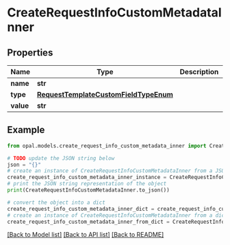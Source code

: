 # CreateRequestInfoCustomMetadataInner


## Properties

Name | Type | Description | Notes
------------ | ------------- | ------------- | -------------
**name** | **str** |  | 
**type** | [**RequestTemplateCustomFieldTypeEnum**](RequestTemplateCustomFieldTypeEnum.md) |  | 
**value** | **str** |  | 

## Example

```python
from opal.models.create_request_info_custom_metadata_inner import CreateRequestInfoCustomMetadataInner

# TODO update the JSON string below
json = "{}"
# create an instance of CreateRequestInfoCustomMetadataInner from a JSON string
create_request_info_custom_metadata_inner_instance = CreateRequestInfoCustomMetadataInner.from_json(json)
# print the JSON string representation of the object
print(CreateRequestInfoCustomMetadataInner.to_json())

# convert the object into a dict
create_request_info_custom_metadata_inner_dict = create_request_info_custom_metadata_inner_instance.to_dict()
# create an instance of CreateRequestInfoCustomMetadataInner from a dict
create_request_info_custom_metadata_inner_from_dict = CreateRequestInfoCustomMetadataInner.from_dict(create_request_info_custom_metadata_inner_dict)
```
[[Back to Model list]](../README.md#documentation-for-models) [[Back to API list]](../README.md#documentation-for-api-endpoints) [[Back to README]](../README.md)


